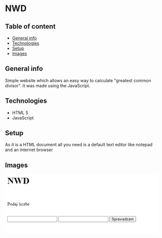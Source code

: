 # NWD

## Table of content
* [General info](#General-info)
* [Technologies](#Technologies)
* [Setup](#Setup)
* [Images](#Images)
## General info
Simple website which allows an easy way to calculate "greatest common divisor". It was made using the JavaScript.

## Technologies
* HTML 5
* JavaScript

## Setup
As it is a HTML document all you need is a default text editor like notepad and an internet browser

## Images
![Image](./Pictures/1.PNG)
